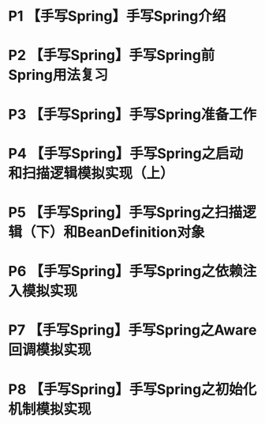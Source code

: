# P1 【手写Spring】手写Spring介绍
# P2 【手写Spring】手写Spring前Spring用法复习
# P3 【手写Spring】手写Spring准备工作
# P4 【手写Spring】手写Spring之启动和扫描逻辑模拟实现（上）
# P5 【手写Spring】手写Spring之扫描逻辑（下）和BeanDefinition对象
# P6 【手写Spring】手写Spring之依赖注入模拟实现
# P7 【手写Spring】手写Spring之Aware回调模拟实现
# P8 【手写Spring】手写Spring之初始化机制模拟实现
